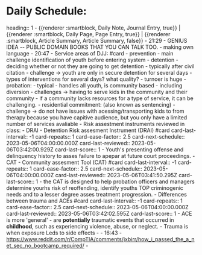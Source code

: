 # Daily Schedule:
heading:: 1
	- {{renderer :smartblock, Daily Note, Journal Entry, true}} | {{renderer :smartblock, Daily Page, Page Entry, true}} | {{renderer :smartblock, Article Summary, Article Summary, false}}
	- 21:29
		- GENIUS IDEA -- PUBLIC DOMAIN BOOKS THAT YOU CAN TALK TOO.
		- making own language
	- 20:47
		- Service areas of DJJ: #card
			- prevention
				- main challenge identification of youth before entering system
			- detention
				- deciding whether or not they are going to get detention
					- typically after civil citation
					- challenge -> youth are only in secure detention for several days
						- types of interventions for several days? what quality?
						- turnoer is huge
				- probation:
					- typical
					- handles all youth, is community based
					- including diversion
					- challenges -> having to serve kids in the community and their community
						- if a community lacks resources for a type of service, it can be challenging.
				- residential commitment: (also known as sentencing)
					- challenge -> do not have issues with acessing/transporting kids to from therapy because you have capitive audience, but you only have a limited number of services avaliable
		- Risk assestment instruments reviewed in class:
			- DRAI - Detention Risk assesment Instrument (DRAI) #card
			  card-last-interval:: -1
			  card-repeats:: 1
			  card-ease-factor:: 2.5
			  card-next-schedule:: 2023-05-06T04:00:00.000Z
			  card-last-reviewed:: 2023-05-06T03:42:00.929Z
			  card-last-score:: 1
				- Youth's presenting offense and delinquency history to asses failure to apepar at future court proceedings.
			- CAT - Community assesment Tool (CAT) #card
			  card-last-interval:: -1
			  card-repeats:: 1
			  card-ease-factor:: 2.5
			  card-next-schedule:: 2023-05-06T04:00:00.000Z
			  card-last-reviewed:: 2023-05-06T03:41:50.295Z
			  card-last-score:: 1
				- the CAT is designed to help probation officers and managers determine yourhs risk of reoffending, identify youths TOP criminogenic needs and to a lesser degree asses treatment progression.
		- Differences between trauma and ACEs #card
		  card-last-interval:: -1
		  card-repeats:: 1
		  card-ease-factor:: 2.5
		  card-next-schedule:: 2023-05-06T04:00:00.000Z
		  card-last-reviewed:: 2023-05-06T03:42:02.595Z
		  card-last-score:: 1
			- ACE is more 'general'
				- are **potentially** traumatic events that occurred in **childhood**, such as experiencing violence, abuse, or neglect.
			- Trauma is when exposure Leds to side effects
				-
	- 16:43
		- https://www.reddit.com/r/CompTIA/comments/jxbirr/how_i_passed_the_a_net_sec_no_bootcamp_required/
		-